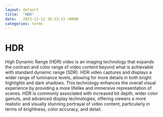 ```yaml
---
layout: default
title:  "HDR"
date:   2023-12-12 16:33:13 +0000
categories: terms
---
```



# HDR

High Dynamic Range (HDR) video is an imaging technology that expands the contrast and color range of video content beyond what is achievable with standard dynamic range (SDR). HDR video captures and displays a wider range of luminance levels, allowing for more details in both bright highlights and dark shadows. This technology enhances the overall visual experience by providing a more lifelike and immersive representation of scenes. HDR is commonly associated with increased bit depth, wider color gamuts, and advanced display technologies, offering viewers a more realistic and visually stunning portrayal of video content, particularly in terms of brightness, color accuracy, and detail.